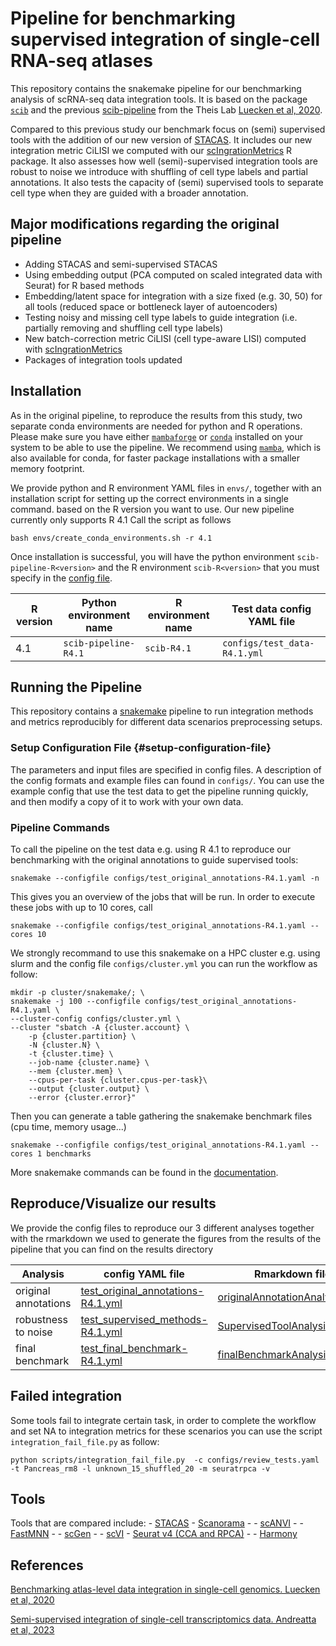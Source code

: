 # Pipeline for benchmarking supervised integration of single-cell RNA-seq atlases

This repository contains the snakemake pipeline for our benchmarking
analysis of scRNA-seq data integration tools. It is based on the package
[`scib`](https://github.com/theislab/scib.git) and the previous
[scib-pipeline](https://github.com/theislab/scib-pipeline) from the
Theis Lab [Luecken et al,
2020](https://doi.org/10.1038/s41592-021-01336-8).

Compared to this previous study our benchmark focus on (semi) supervised
tools with the addition of our new version of
[STACAS](https://github.com/carmonalab/STACAS). It includes our new
integration metric CiLISI we computed with our
[scIngrationMetrics](https://github.com/carmonalab/scIntegrationMetrics)
R package. It also assesses how well (semi)-supervised integration tools
are robust to noise we introduce with shuffling of cell type labels and
partial annotations. It also tests the capacity of (semi) supervised
tools to separate cell type when they are guided with a broader
annotation.

## Major modifications regarding the original pipeline

-   Adding STACAS and semi-supervised STACAS
-   Using embedding output (PCA computed on scaled integrated data with Seurat) for R based methods
-   Embedding/latent space for integration with a size fixed (e.g. 30, 50) for all tools (reduced space or bottleneck layer of autoencoders)
-   Testing noisy and missing cell type labels to guide integration (i.e. partially removing and shuffling cell type labels)
-   New batch-correction metric CiLISI (cell type-aware LISI) computed with [scIngrationMetrics](https://github.com/carmonalab/scIntegrationMetrics)
-   Packages of integration tools updated


## Installation

As in the original pipeline, to reproduce the results from this study,
two separate conda environments are needed for python and R operations.
Please make sure you have either
[`mambaforge`](https://github.com/conda-forge/miniforge) or
[`conda`](https://conda.io/projects/conda) installed on your system to
be able to use the pipeline. We recommend using
[`mamba`](https://mamba.readthedocs.io), which is also available for
conda, for faster package installations with a smaller memory footprint.

We provide python and R environment YAML files in `envs/`, together with
an installation script for setting up the correct environments in a
single command. based on the R version you want to use. Our new pipeline
currently only supports R 4.1 Call the script as follows

``` shell
bash envs/create_conda_environments.sh -r 4.1
```

Once installation is successful, you will have the python environment
`scib-pipeline-R<version>` and the R environment `scib-R<version>` that
you must specify in the [config file](#setup-configuration-file).

| R version | Python environment name | R environment name | Test data config YAML file   |
|------------------|------------------|------------------|-------------------|
| 4.1       | `scib-pipeline-R4.1`    | `scib-R4.1`        | `configs/test_data-R4.1.yml` |

## Running the Pipeline

This repository contains a
[snakemake](https://snakemake.readthedocs.io/en/stable/) pipeline to run
integration methods and metrics reproducibly for different data
scenarios preprocessing setups.

### Setup Configuration File {#setup-configuration-file}

The parameters and input files are specified in config files. A
description of the config formats and example files can found in
`configs/`. You can use the example config that use the test data to get
the pipeline running quickly, and then modify a copy of it to work with
your own data.

### Pipeline Commands

To call the pipeline on the test data e.g. using R 4.1 to reproduce our
benchmarking with the original annotations to guide supervised tools:

``` shell
snakemake --configfile configs/test_original_annotations-R4.1.yaml -n
```

This gives you an overview of the jobs that will be run. In order to
execute these jobs with up to 10 cores, call

``` shell
snakemake --configfile configs/test_original_annotations-R4.1.yaml --cores 10
```

We strongly recommand to use this snakemake on a HPC cluster e.g. using slurm 
and the config file `configs/cluster.yml` you can run the workflow as follow:

``` shell
mkdir -p cluster/snakemake/; \
snakemake -j 100 --configfile configs/test_original_annotations-R4.1.yaml \
--cluster-config configs/cluster.yml \
--cluster "sbatch -A {cluster.account} \
    -p {cluster.partition} \
    -N {cluster.N} \
    -t {cluster.time} \
    --job-name {cluster.name} \
    --mem {cluster.mem} \
    --cpus-per-task {cluster.cpus-per-task}\
    --output {cluster.output} \
    --error {cluster.error}"
```


Then you can generate a table gathering the snakemake benchmark files
(cpu time, memory usage...)

``` shell
snakemake --configfile configs/test_original_annotations-R4.1.yaml --cores 1 benchmarks
```

More snakemake commands can be found in the
[documentation](snakemake.readthedocs.io/).

## Reproduce/Visualize our results

We provide the config files to reproduce our 3 different analyses
together with the rmarkdown we used to generate the figures from the
results of the pipeline that you can find on the results directory

| Analysis             | config YAML file                                                                 | Rmarkdown file                                                                                   |
|------------------|-------------------------|-----------------------------|
| original annotations | [test_original_annotations-R4.1.yml](configs/test_original_annotations-R4.1.yml) | [originalAnnotationAnalysis.Rmd](results/original_annotations/originalAnnotationAnalysis.Rmd) |
| robustness to noise  | [test_supervised_methods-R4.1.yml](configs/test_supervised_methods-R4.1.yml)     | [SupervisedToolAnalysis.Rmd](results/supervised_tools_analysis/SupervisedToolAnalysis.Rmd)       |
| final benchmark      | [test_final_benchmark-R4.1.yml](configs/test_final_benchmark-R4.1.yml)           | [finalBenchmarkAnalysis.Rmd](results/final_benchmark/finalBenchmarkAnalysis.Rmd)                 |


## Failed integration

Some tools fail to integrate certain task, in order to complete the workflow and set NA to integration metrics for these scenarios you can use the script `integration_fail_file.py` as follow:

    python scripts/integration_fail_file.py  -c configs/review_tests.yaml -t Pancreas_rm8 -l unknown_15_shuffled_20 -m seuratrpca -v


## Tools

Tools that are compared include: -
[STACAS](https://github.com/carmonalab/STACAS) -
[Scanorama](https://github.com/brianhie/scanorama) - -
[scANVI](https://github.com/chenlingantelope/HarmonizationSCANVI) - -
[FastMNN](https://bioconductor.org/packages/batchelor/) - -
[scGen](https://github.com/theislab/scgen) - -
[scVI](https://github.com/YosefLab/scVI) - [Seurat v4 (CCA and
RPCA)](https://github.com/satijalab/seurat) - -
[Harmony](https://github.com/immunogenomics/harmony)


## References

[Benchmarking atlas-level data integration in single-cell genomics. Luecken et al, 2020](https://doi.org/10.1038/s41592-021-01336-8)

[Semi-supervised integration of single-cell transcriptomics data. Andreatta et al, 2023](https://doi.org/10.1101/2023.07.07.548105)
